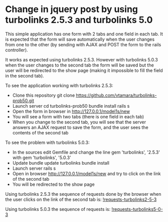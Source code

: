 # Change in jquery post by using turbolinks 2.5.3 and turbolinks 5.0

This simple application has one form with 2 tabs and one field in each tab.
It is expected that the form will save automatically when the user changes 
from one to the other (by sending with AJAX and POST the form to the
rails controller).

It works as expected using turbolinks 2.5.3.
However with turbolinks 5.0.3 when the user changes to the second tab the form
will be saved but the user will be redirected to the show page (making it
impossible to fill the field in the second tab).

To see the application working with turbolinks 2.5.3:

- Clone this repository
	git clone https://github.com/vtamara/turbolinks-prob50.git
- Launch server
	cd turbolinks-prob50
	bundle install
	rails s 
- Open the form in browser in http://127.0.0.1/model1s/new
- You will see a form with two tabs (there is one field in each tab)
- When you change to the second tab, you will see that the server answers
  an AJAX request to save the form, and the user sees the contents of the
  second tab


To see the problem with turbolinks 5.0.3:
- In the sources edit Gemfile and change the line
	gem 'turbolinks', '2.5.3'
  with
	gem 'turbolinks', '5.0.3'
- Update
	bundle update turbolinks
	bundle install
- Launch server
	rails s
- Open in browser http://127.0.0.1/model1s/new and try to click on the
  link of the second tab
- You will be redirected to the show page


Using turbolinks 2.5.3 the sequence of requests done by the browser when
the user clicks on the link of the second tab is:
[!requests-turbolinks2-5-3](requests-turbolinks2-5-3.png])

Using turbolinks 5.0.3 the sequence of requests is:
[!requests-turbolinks5-0-3](requests-turbolinks5-0-3.png])
